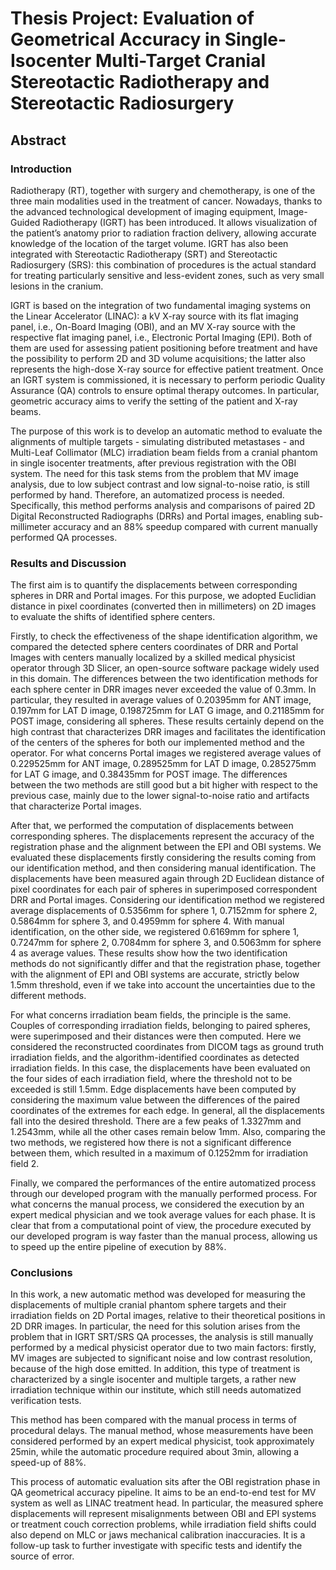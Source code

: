 # Thesis Project: Evaluation of Geometrical Accuracy in Single-Isocenter Multi-Target Cranial Stereotactic Radiotherapy and Stereotactic Radiosurgery
## Abstract 
### Introduction
Radiotherapy (RT), together with surgery and chemotherapy, is one of the three main modalities used in the treatment of cancer. Nowadays, thanks to the advanced technological development of imaging equipment, Image-Guided Radiotherapy (IGRT) has been introduced. It allows visualization of the patient’s anatomy prior to radiation fraction delivery, allowing accurate knowledge of the location of the target volume. IGRT has also been integrated with Stereotactic Radiotherapy (SRT) and Stereotactic Radiosurgery (SRS): this combination of procedures is the actual standard for treating particularly sensitive and less-evident zones, such as very small lesions in the cranium.

IGRT is based on the integration of two fundamental imaging systems on the Linear Accelerator (LINAC): a kV X-ray source with its flat imaging panel, i.e., On-Board Imaging (OBI), and an MV X-ray source with the respective flat imaging panel, i.e., Electronic Portal Imaging (EPI). Both of them are used for assessing patient positioning before treatment and have the possibility to perform 2D and 3D volume acquisitions; the latter also represents the high-dose X-ray source for effective patient treatment. Once an IGRT system is commissioned, it is necessary to perform periodic Quality Assurance (QA) controls to ensure optimal therapy outcomes. In particular, geometric accuracy aims to verify the setting of the patient and X-ray beams.

The purpose of this work is to develop an automatic method to evaluate the alignments of multiple targets - simulating distributed metastases - and Multi-Leaf Collimator (MLC) irradiation beam fields from a cranial phantom in single isocenter treatments, after previous registration with the OBI system. The need for this task stems from the problem that MV image analysis, due to low subject contrast and low signal-to-noise ratio, is still performed by hand. Therefore, an automatized process is needed. Specifically, this method performs analysis and comparisons of paired 2D Digital Reconstructed Radiographs (DRRs) and Portal images, enabling
sub-millimeter accuracy and an 88% speedup compared with current manually performed QA processes.

### Results and Discussion
The first aim is to quantify the displacements between corresponding spheres in DRR and Portal images. For this purpose, we adopted Euclidian distance in pixel coordinates (converted then in millimeters) on 2D images to evaluate the shifts of identified sphere centers.

Firstly, to check the effectiveness of the shape identification algorithm, we compared the detected sphere centers coordinates of DRR and Portal Images with centers manually localized by a skilled medical physicist operator through 3D Slicer, an open-source software package widely used in this domain. The differences between the two identification methods for each sphere center in DRR images never exceeded the value of 0.3mm. In particular, they resulted in average values of 0.20395mm for ANT image, 0.197mm for LAT D image, 0.198725mm for LAT G image, and 0.21185mm for POST image, considering all spheres. These results certainly depend on the high contrast that characterizes DRR images and facilitates the identification of the centers of the spheres for both our implemented method and the operator. For what concerns Portal images we registered average values of 0.229525mm for
ANT image, 0.289525mm for LAT D image, 0.285275mm for LAT G image, and 0.38435mm for POST image. The differences between the two methods are still good but a bit higher with respect to the previous case, mainly due to the lower signal-to-noise ratio and artifacts that characterize Portal images.

After that, we performed the computation of displacements between corresponding spheres. The displacements represent the accuracy of the registration phase and the alignment between the EPI and OBI systems. We evaluated these displacements firstly considering the results coming from our identification method, and then considering manual identification. The displacements have been measured again through 2D Euclidean distance of pixel coordinates for each pair of spheres in superimposed correspondent DRR and Portal images. Considering our identification method we registered average displacements of 0.5356mm for sphere 1, 0.7152mm for sphere 2, 0.5864mm for sphere 3, and 0.4959mm for sphere 4. With manual identification, on the other side, we registered 0.6169mm for sphere 1, 0.7247mm for sphere 2, 0.7084mm for sphere 3, and 0.5063mm for sphere 4 as average values. These results show how the two identification methods do not significantly differ and that the registration phase, together with the alignment of EPI and OBI systems are accurate, strictly below 1.5mm threshold, even if we take into account the uncertainties due to the different methods.

For what concerns irradiation beam fields, the principle is the same. Couples of corresponding irradiation fields, belonging to paired spheres, were superimposed and their distances were then computed. Here we considered the reconstructed coordinates from DICOM tags as ground truth irradiation fields, and the algorithm-identified coordinates as detected irradiation fields. In this case, the displacements have been evaluated on the four sides of each irradiation field, where the threshold not to be exceeded is still 1.5mm. Edge displacements have been computed by considering the maximum value between the differences of the paired coordinates of
the extremes for each edge. In general, all the displacements fall into the desired threshold. There are a few peaks of 1.3327mm and 1.2543mm, while all the other cases remain below 1mm. Also, comparing the two methods, we registered how there is not a significant difference between them, which resulted in a maximum of 0.1252mm for irradiation field 2.

Finally, we compared the performances of the entire automatized process through our developed program with the manually performed process. For what concerns the manual process, we considered the execution by an expert medical physician and we took average values for each phase. It is clear that from a computational point of view, the procedure executed by our developed program is way faster than the manual process, allowing us to speed up the entire pipeline of execution by 88%.

### Conclusions
In this work, a new automatic method was developed for measuring the displacements of multiple cranial phantom sphere targets and their irradiation fields on 2D Portal images, relative to their theoretical positions in 2D DRR images. In particular, the need for this solution arises from the problem that in IGRT SRT/SRS QA processes, the analysis is still manually performed by a medical physicist operator due to two main factors: firstly, MV images are subjected to significant noise and low contrast resolution, because of the high dose emitted. In addition, this type of treatment is characterized by a single isocenter and multiple targets, a rather new irradiation technique within our institute, which still needs automatized verification tests.

This method has been compared with the manual process in terms of procedural delays. The manual method, whose measurements have been considered performed by an expert medical physicist, took approximately 25min, while the automatic procedure required about 3min, allowing a speed-up of 88%.

This process of automatic evaluation sits after the OBI registration phase in QA geometrical accuracy pipeline. It aims to be an end-to-end test for MV system as well as LINAC treatment head. In particular, the measured sphere displacements will represent misalignments between OBI and EPI systems or treatment couch correction problems, while irradiation field shifts could also depend on MLC or jaws mechanical calibration inaccuracies. It is a follow-up task to further investigate with specific tests and identify the source of error.
